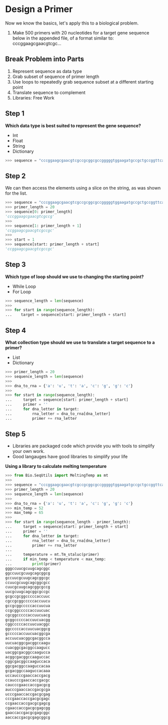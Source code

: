# Design a Primer

Now we know the basics, let's apply this to a biological problem.

1. Make 500 primers with 20 nucleotides for a target gene sequence below in the appended file, of a format similar to:
cccggaagcgaacgtcgc...

## Break Problem into Parts

1. Represent sequence as data type
2. Grab subset of sequence of primer length
3. Use loops to repeatedly grab sequence subset at a different starting point
4. Translate sequence to complement
5. Libraries: Free Work

## Step 1

**Which data type is best suited to represent the gene sequence?**
- Int
- Float
- String
- Dictionary


```python
>>> sequence = "cccggaagcgaacgtcgccgcggcgccgggggtggaagatgccgctgccggttcaggtgtttaacttgcaggtagggcttggtggctgcgctcgccgcgt"
```

## Step 2

We can then access the elements using a slice on the string, as was shown for the list.

```python
>>> sequence = "cccggaagcgaacgtcgccgcggcgccgggggtggaagatgccgctgccggttcaggtgtttaacttgcaggtagggcttggtggctgcgctcgccgcgt"
>>> primer_length = 20
>>> sequence[0: primer_length]
'cccggaagcgaacgtcgccg'
>>>
>>> sequence[1: primer_length + 1]
'ccggaagcgaacgtcgccgc'
>>>
>>> start = 1
>>> sequence[start: primer_length + start]
'ccggaagcgaacgtcgccgc'
```

## Step 3

**Which type of loop should we use to changing the starting point?**
- While Loop
- For Loop

```python
>>> sequence_length = len(sequence)
>>>
>>> for start in range(sequence_length):
...    target = sequence[start: primer_length + start]
```

## Step 4

**What collection type should we use to translate a target sequence to a primer?**
- List
- Dictionary

```python
>>> primer_length = 20
>>> sequence_length = len(sequence)
>>>
>>> dna_to_rna = {'a': 'u', 't': 'a', 'c': 'g', 'g': 'c'}
>>>
>>> for start in range(sequence_length):
...     target = sequence[start: primer_length + start]
...     primer = ''
...     for dna_letter in target:
...         rna_letter = dna_to_rna[dna_letter]
...         primer += rna_letter
```

## Step 5

* Libraries are packaged code which provide you with tools to simplify your own work.
* Good langauges have good libraries to simplify your life

**Using a library to calculate melting temperature**

```python
>>> from Bio.SeqUtils import MeltingTemp as mt
>>>
>>> sequence = "cccggaagcgaacgtcgccgcggcgccgggggtggaagatgccgctgccggttcaggtgtttaacttgcaggtagggcttggtggctgcgctcgccgcgt"
>>> primer_length = 20
>>> sequence_length = len(sequence)
>>>
>>> dna_to_rna = {'a': 'u', 't': 'a', 'c': 'g', 'g': 'c'}
>>> min_temp = 52
>>> max_temp = 65
>>>
>>> for start in range(sequence_length - primer_length):
...     target = sequence[start: primer_length + start]
...     primer = ''
...     for dna_letter in target:
...         rna_letter = dna_to_rna[dna_letter]
...         primer += rna_letter
...
...     temperature = mt.Tm_staluc(primer)
...     if min_temp < temperature < max_temp:
...         print(primer)
gggccuucgcuugcagcggc
ggccuucgcuugcagcggcg
gccuucgcuugcagcggcgc
ccuucgcuugcagcggcgcc
cuucgcuugcagcggcgccg
uucgcuugcagcggcgccgc
gcgccgcggcccccaccuuc
cgccgcggcccccaccuucu
gccgcggcccccaccuucua
ccgcggcccccaccuucuac
cgcggcccccaccuucuacg
gcggcccccaccuucuacgg
cggcccccaccuucuacggc
ggcccccaccuucuacggcg
gcccccaccuucuacggcga
accuucuacggcgacggcca
uucuacggcgacggccaagu
cuacggcgacggccaagucc
uacggcgacggccaagucca
acggcgacggccaaguccac
cggcgacggccaaguccaca
ggcgacggccaaguccacaa
gcgacggccaaguccacaaa
uccaucccgaaccaccgacg
ccaucccgaaccaccgacgc
caucccgaaccaccgacgcg
aucccgaaccaccgacgcga
ucccgaaccaccgacgcgag
cccgaaccaccgacgcgagc
ccgaaccaccgacgcgagcg
cgaaccaccgacgcgagcgg
gaaccaccgacgcgagcggc
aaccaccgacgcgagcggcg
```
